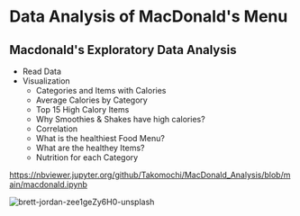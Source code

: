 # Data Analysis of MacDonald's Menu

## Macdonald's Exploratory Data Analysis
* Read Data
* Visualization
   - Categories and Items with Calories
   - Average Calories by Category
   - Top 15 High Calory Items
   - Why Smoothies & Shakes have high calories?
   - Correlation
   - What is the healthiest Food Menu?
   - What are the healthey Items?
   - Nutrition for each Category

 https://nbviewer.jupyter.org/github/Takomochi/MacDonald_Analysis/blob/main/macdonald.ipynb
 
 ![brett-jordan-zee1geZy6H0-unsplash](https://user-images.githubusercontent.com/85041697/126023189-41b8262e-e6a9-40f7-98e6-8f8303c3edfe.jpg)

